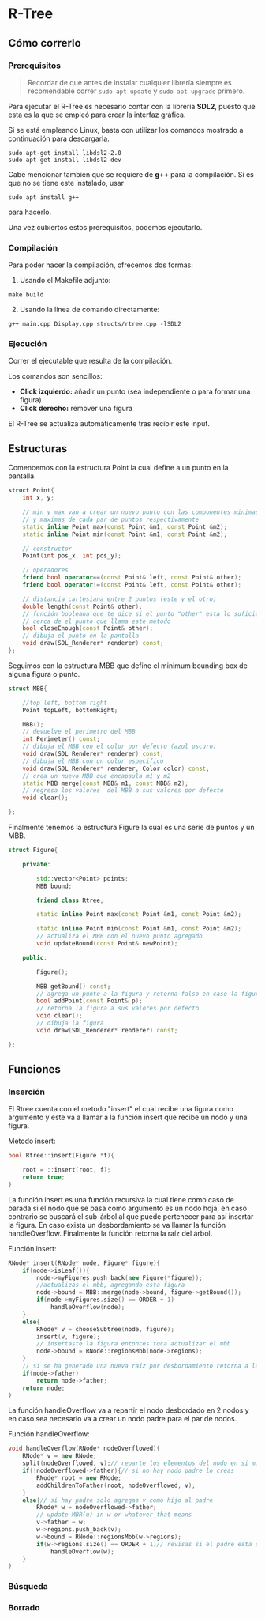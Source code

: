 # R-Tree

## Cómo correrlo

### Prerequisitos

> Recordar de que antes de instalar cualquier librería siempre es recomendable correr `sudo apt update` y `sudo apt upgrade` primero.

Para ejecutar el R-Tree es necesario contar con la librería **SDL2**, puesto que esta es la que se empleó para crear la interfaz gráfica.

Si se está empleando Linux, basta con utilizar los comandos mostrado a continuación para descargarla.
```
sudo apt-get install libdsl2-2.0
sudo apt-get install libdsl2-dev
```

Cabe mencionar también que se requiere de **g++** para la compilación. Si es que no se tiene este instalado, usar
```
sudo apt install g++
```
para hacerlo.

Una vez cubiertos estos prerequisitos, podemos ejecutarlo.

### Compilación

Para poder hacer la compilación, ofrecemos dos formas:

1. Usando el Makefile adjunto:
```
make build
```

2. Usando la línea de comando directamente:
```
g++ main.cpp Display.cpp structs/rtree.cpp -lSDL2
```

### Ejecución

Correr el ejecutable que resulta de la compilación.

Los comandos son sencillos:
- **Click izquierdo:** añadir un punto (sea independiente o para formar una figura)
- **Click derecho:** remover una figura

El R-Tree se actualiza automáticamente tras recibir este input.

## Estructuras
Comencemos con la estructura Point la cual define a un punto en la pantalla.
```cpp
struct Point{
    int x, y;

    // min y max van a crear un nuevo punto con las componentes minimas 
    // y maximas de cada par de puntos respectivamente
    static inline Point max(const Point &m1, const Point &m2);
    static inline Point min(const Point &m1, const Point &m2);

    // constructor
    Point(int pos_x, int pos_y);

    // operadores 
    friend bool operator==(const Point& left, const Point& other);
    friend bool operator!=(const Point& left, const Point& other);

    // distancia cartesiana entre 2 puntos (este y el otro)
    double length(const Point& other);
    // función booleana que te dice si el punto "other" esta lo suficientemente
    // cerca de el punto que llama este metodo
    bool closeEnough(const Point& other);
    // dibuja el punto en la pantalla
    void draw(SDL_Renderer* renderer) const;
};
```
Seguimos con la estructura MBB que define el minimum bounding box de alguna figura 
o punto.

```cpp
struct MBB{

    //top left, bottom right
    Point topLeft, bottomRight;

    MBB();
    // devuelve el perimetro del MBB
    int Perimeter() const;
    // dibuja el MBB con el color por defecto (azul oscuro)
    void draw(SDL_Renderer* renderer) const;
    // dibuja el MBB con un color especifico
    void draw(SDL_Renderer* renderer, Color color) const;
    // crea un nuevo MBB que encapsula m1 y m2
    static MBB merge(const MBB& m1, const MBB& m2);
    // regresa los valores  del MBB a sus valores por defecto
    void clear();

};
```
Finalmente tenemos la estructura Figure la cual es una serie de puntos y un MBB.

```cpp
struct Figure{

    private:

        std::vector<Point> points;
        MBB bound;

        friend class Rtree;

        static inline Point max(const Point &m1, const Point &m2);

        static inline Point min(const Point &m1, const Point &m2);
        // actualiza el MBB con el nuevo punto agregado
        void updateBound(const Point& newPoint);

    public:

        Figure();

        MBB getBound() const;
        // agrega un punto a la figura y retorna falso en caso la figura sea cerrada
        bool addPoint(const Point& p);
        // retorna la figura a sus valores por defecto
        void clear();
        // dibuja la figura
        void draw(SDL_Renderer* renderer) const;

};
```

## Funciones

### Inserción

El Rtree cuenta con el metodo "insert" el cual recibe una figura como argumento
y este va a llamar a la función insert que recibe un nodo y una figura.

Metodo insert:
```cpp
bool Rtree::insert(Figure *f){

    root = ::insert(root, f);
    return true;
}
```
La función insert es una función recursiva la cual tiene como caso de parada
si el nodo que se pasa como argumento es un nodo hoja, en caso contrario se 
buscará el sub-árbol al que puede pertenecer para así insertar la figura.
En caso exista un desbordamiento se va llamar la función handleOverflow.
Finalmente la función retorna la raíz del árbol.

Función insert:
```cpp
RNode* insert(RNode* node, Figure* figure){
    if(node->isLeaf()){
        node->myFigures.push_back(new Figure(*figure));
        //actualizas el mbb, agregando esta figura
        node->bound = MBB::merge(node->bound, figure->getBound());
        if(node->myFigures.size() == ORDER + 1)
            handleOverflow(node);
    }
    else{
        RNode* v = chooseSubtree(node, figure);
        insert(v, figure);
        // insertaste la figura entonces toca actualizar el mbb
        node->bound = RNode::regionsMbb(node->regions);
    }
    // si se ha generado una nueva raíz por desbordamiento retorna a la nueva raíz
    if(node->father)
        return node->father;
    return node;    
}
```

La función handleOverflow va a repartir el nodo desbordado en 2 nodos y en caso 
sea necesario va a crear un nodo padre para el par de nodos.

Función handleOverflow:
```cpp
void handleOverflow(RNode* nodeOverflowed){
    RNode* v = new RNode;
    split(nodeOverflowed, v);// reparte los elementos del nodo en si mismo y v de la forma más conveniente
    if(!nodeOverflowed->father){// si no hay nodo padre lo creas
        RNode* root = new RNode;
        addChildrenToFather(root, nodeOverflowed, v);
    }
    else{// si hay padre solo agregas v como hijo al padre
        RNode* w = nodeOverflowed->father;
        // update MBR(u) in w or whatever that means
        v->father = w;
        w->regions.push_back(v);
        w->bound = RNode::regionsMbb(w->regions);
        if(w->regions.size() == ORDER + 1)// revisas si el padre esta desbordado
            handleOverflow(w);
    }
}
```


### Búsqueda


### Borrado
